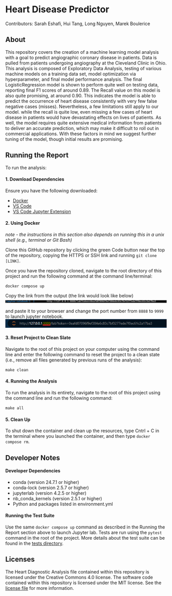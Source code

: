 # Heart Disease Predictor
Contributors: Sarah Eshafi, Hui Tang, Long Nguyen, Marek Boulerice

## About
This repository covers the creation of a machine learning model analysis with a goal to predict angiographic coronary disease in patients. Data is pulled from patients undergoing angiography at the Cleveland Clinic in Ohio. This analysis is composed of Exploratory Data Analysis, testing of various machine models on a training data set, model optimization via hyperparameter, and final model performance analysis. The final LogisticRegression model is shown to perform quite well on testing data, reporting final F1 scores of around 0.89. The Recall value on this model is also quite promising, at around 0.90. This indicates the model is able to predict the occurrence of heart disease consistently with very few false negative cases (misses). Nevertheless, a few limitations still apply to our model. while the recall is quite low, even missing a few cases of heart disease in patients would have devastating effects on lives of patients. As well, the model requires quite extensive medical information from patients to deliver an accurate prediction, which may make it difficult to roll out in commercial applications. With these factors in mind we suggest further tuning of the model, though initial results are promising.

## Running the Report
To run the analysis:

#### 1\. Download Dependencies

Ensure you have the following downloaded:
* [Docker](https://www.docker.com/get-started/)
* [VS Code](https://code.visualstudio.com/download)
* [VS Code Jupyter Extension](https://marketplace.visualstudio.com/items?itemName=ms-toolsai.jupyter)

#### 2\. Using Docker

*note - the instructions in this section also depends on running this in
a unix shell (e.g., terminal or Git Bash)*

Clone this GitHub
repository  by clicking the green Code button near the top of the repository, copying the HTTPS or SSH link and running `git clone [LINK]`.

Once you have the repository cloned, navigate to the root directory of this project and run the following command at the command line/terminal:

    docker compose up

Copy the link from the output (the link would look like below)
![Jupyter-lab](img/jl-link.png)

and paste it to your browser and change the port number from `8888` to `9999` to launch jupyter notebook.
![Jupyter-lab](img/9999.png)

#### 3\. Reset Project to Clean Slate
Navigate to the root of this project on your computer using the command line and enter the following command to reset the project to a clean state (i.e., remove all files generated by previous runs of the analysis):
```
make clean
```


#### 4\. Running the Analysis
To run the analysis in its entirety, navigate to the root of this project using the command line and run the following command:
```
make all
```

#### 5\. Clean Up
To shut down the container and clean up the resources, type Cntrl + C in the terminal where you launched the container, and then type `docker compose rm`.

## Developer Notes

#### Developer Dependencies
- conda (version 24.7.1 or higher)
- conda-lock (version 2.5.7 or higher)
- jupyterlab (version 4.2.5 or higher)
- nb_conda_kernels (version 2.5.1 or higher)
- Python and packages listed in environment.yml

#### Running the Test Suite
Use the same `docker compose up` command as described in the Running the Report section above to launch Jupyter lab. Tests are run using the `pytest` command in the root of the project. More details about the test suite can be found in the [tests directory](https://github.com/UBC-MDS/DSCI-522-2425-team35-Heart_disease_diagnostic_machine/tree/main/test).

## Licenses
The Heart Diagnostic Analysis file contained within this repository is licensed under the Creative Commons 4.0 license. 
The software code contained within this repository is licensed under the MIT license. See the [license file](https://github.com/UBC-MDS/DSCI-522-2425-team35-Heart_disease_diagnostic_machine/blob/main/LICENSE) for more information.
